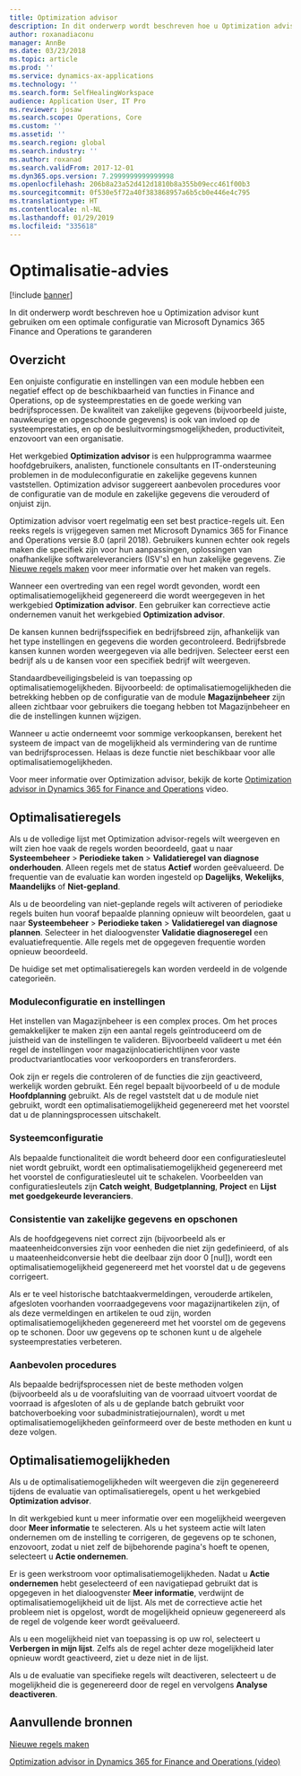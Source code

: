 ```yaml
---
title: Optimization advisor
description: In dit onderwerp wordt beschreven hoe u Optimization advisor kunt gebruiken om een optimale configuratie van Microsoft Dynamics 365 Finance and Operations te garanderen
author: roxanadiaconu
manager: AnnBe
ms.date: 03/23/2018
ms.topic: article
ms.prod: ''
ms.service: dynamics-ax-applications
ms.technology: ''
ms.search.form: SelfHealingWorkspace
audience: Application User, IT Pro
ms.reviewer: josaw
ms.search.scope: Operations, Core
ms.custom: ''
ms.assetid: ''
ms.search.region: global
ms.search.industry: ''
ms.author: roxanad
ms.search.validFrom: 2017-12-01
ms.dyn365.ops.version: 7.2999999999999998
ms.openlocfilehash: 206b8a23a52d412d1810b8a355b09ecc461f00b3
ms.sourcegitcommit: 0f530e5f72a40f383868957a6b5cb0e446e4c795
ms.translationtype: HT
ms.contentlocale: nl-NL
ms.lasthandoff: 01/29/2019
ms.locfileid: "335618"
---
```

# <a name="optimization-advisor"></a>Optimalisatie-advies

[!include [banner](../includes/banner.md)]

In dit onderwerp wordt beschreven hoe u Optimization advisor kunt gebruiken om een optimale configuratie van Microsoft Dynamics 365 Finance and Operations te garanderen

## <a name="overview"></a>Overzicht

Een onjuiste configuratie en instellingen van een module hebben een negatief effect op de beschikbaarheid van functies in Finance and Operations, op de systeemprestaties en de goede werking van bedrijfsprocessen. De kwaliteit van zakelijke gegevens (bijvoorbeeld juiste, nauwkeurige en opgeschoonde gegevens) is ook van invloed op de systeemprestaties, en op de besluitvormingsmogelijkheden, productiviteit, enzovoort van een organisatie.

Het werkgebied **Optimization advisor** is een hulpprogramma waarmee hoofdgebruikers, analisten, functionele consultants en IT-ondersteuning problemen in de moduleconfiguratie en zakelijke gegevens kunnen vaststellen. Optimization advisor suggereert aanbevolen procedures voor de configuratie van de module en zakelijke gegevens die verouderd of onjuist zijn.

Optimization advisor voert regelmatig een set best practice-regels uit. Een reeks regels is vrijgegeven samen met Microsoft Dynamics 365 for Finance and Operations versie 8.0 (april 2018). Gebruikers kunnen echter ook regels maken die specifiek zijn voor hun aanpassingen, oplossingen van onafhankelijke softwareleveranciers (ISV's) en hun zakelijke gegevens. Zie [Nieuwe regels maken](./create-rules-optimization-advisor.md) voor meer informatie over het maken van regels.

Wanneer een overtreding van een regel wordt gevonden, wordt een optimalisatiemogelijkheid gegenereerd die wordt weergegeven in het werkgebied **Optimization advisor**. Een gebruiker kan correctieve actie ondernemen vanuit het werkgebied **Optimization advisor**.

De kansen kunnen bedrijfsspecifiek en bedrijfsbreed zijn, afhankelijk van het type instellingen en gegevens die worden gecontroleerd. Bedrijfsbrede kansen kunnen worden weergegeven via alle bedrijven. Selecteer eerst een bedrijf als u de kansen voor een specifiek bedrijf wilt weergeven.

Standaardbeveiligingsbeleid is van toepassing op optimalisatiemogelijkheden. Bijvoorbeeld: de optimalisatiemogelijkheden die betrekking hebben op de configuratie van de module **Magazijnbeheer** zijn alleen zichtbaar voor gebruikers die toegang hebben tot Magazijnbeheer en die de instellingen kunnen wijzigen.

Wanneer u actie onderneemt voor sommige verkoopkansen, berekent het systeem de impact van de mogelijkheid als vermindering van de runtime van bedrijfsprocessen. Helaas is deze functie niet beschikbaar voor alle optimalisatiemogelijkheden.

Voor meer informatie over Optimization advisor, bekijk de korte [Optimization advisor in Dynamics 365 for Finance and Operations](https://www.youtube.com/watch?v=MRsAzgFCUSQ) video.

## <a name="optimization-rules"></a>Optimalisatieregels

Als u de volledige lijst met Optimization advisor-regels wilt weergeven en wilt zien hoe vaak de regels worden beoordeeld, gaat u naar **Systeembeheer** &gt; **Periodieke taken** &gt; **Validatieregel van diagnose onderhouden**. Alleen regels met de status **Actief** worden geëvalueerd. De frequentie van de evaluatie kan worden ingesteld op **Dagelijks**, **Wekelijks**, **Maandelijks** of **Niet-gepland**.

Als u de beoordeling van niet-geplande regels wilt activeren of periodieke regels buiten hun vooraf bepaalde planning opnieuw wilt beoordelen, gaat u naar **Systeembeheer** &gt; **Periodieke taken** &gt; **Validatieregel van diagnose plannen**. Selecteer in het dialoogvenster **Validatie diagnoseregel** een evaluatiefrequentie. Alle regels met de opgegeven frequentie worden opnieuw beoordeeld.

De huidige set met optimalisatieregels kan worden verdeeld in de volgende categorieën.

### <a name="module-configuration-and-setup"></a>Moduleconfiguratie en instellingen

Het instellen van Magazijnbeheer is een complex proces. Om het proces gemakkelijker te maken zijn een aantal regels geïntroduceerd om de juistheid van de instellingen te valideren. Bijvoorbeeld valideert u met één regel de instellingen voor magazijnlocatierichtlijnen voor vaste productvariantlocaties voor verkooporders en transferorders.

Ook zijn er regels die controleren of de functies die zijn geactiveerd, werkelijk worden gebruikt. Eén regel bepaalt bijvoorbeeld of u de module **Hoofdplanning** gebruikt. Als de regel vaststelt dat u de module niet gebruikt, wordt een optimalisatiemogelijkheid gegenereerd met het voorstel dat u de planningsprocessen uitschakelt.

### <a name="system-configuration"></a>Systeemconfiguratie

Als bepaalde functionaliteit die wordt beheerd door een configuratiesleutel niet wordt gebruikt, wordt een optimalisatiemogelijkheid gegenereerd met het voorstel de configuratiesleutel uit te schakelen. Voorbeelden van configuratiesleutels zijn **Catch weight**, **Budgetplanning**, **Project** en **Lijst met goedgekeurde leveranciers**.

### <a name="business-data-consistency-and-cleanup"></a>Consistentie van zakelijke gegevens en opschonen

Als de hoofdgegevens niet correct zijn (bijvoorbeeld als er maateenheidconversies zijn voor eenheden die niet zijn gedefinieerd, of als u maateenheidconversie hebt die deelbaar zijn door 0 \[nul\]), wordt een optimalisatiemogelijkheid gegenereerd met het voorstel dat u de gegevens corrigeert. 

Als er te veel historische batchtaakvermeldingen, verouderde artikelen, afgesloten voorhanden voorraadgegevens voor magazijnartikelen zijn, of als deze vermeldingen en artikelen te oud zijn, worden optimalisatiemogelijkheden gegenereerd met het voorstel om de gegevens op te schonen. Door uw gegevens op te schonen kunt u de algehele systeemprestaties verbeteren.

### <a name="best-practices"></a>Aanbevolen procedures

Als bepaalde bedrijfsprocessen niet de beste methoden volgen (bijvoorbeeld als u de voorafsluiting van de voorraad uitvoert voordat de voorraad is afgesloten of als u de geplande batch gebruikt voor batchoverboeking voor subadministratiejournalen), wordt u met optimalisatiemogelijkheden geïnformeerd over de beste methoden en kunt u deze volgen.

## <a name="optimization-opportunities"></a>Optimalisatiemogelijkheden

Als u de optimalisatiemogelijkheden wilt weergeven die zijn gegenereerd tijdens de evaluatie van optimalisatieregels, opent u het werkgebied **Optimization advisor**.

In dit werkgebied kunt u meer informatie over een mogelijkheid weergeven door **Meer informatie** te selecteren. Als u het systeem actie wilt laten ondernemen om de instelling te corrigeren, de gegevens op te schonen, enzovoort, zodat u niet zelf de bijbehorende pagina's hoeft te openen, selecteert u **Actie ondernemen**.

Er is geen werkstroom voor optimalisatiemogelijkheden. Nadat u **Actie ondernemen** hebt geselecteerd of een navigatiepad gebruikt dat is opgegeven in het dialoogvenster **Meer informatie**, verdwijnt de optimalisatiemogelijkheid uit de lijst. Als met de correctieve actie het probleem niet is opgelost, wordt de mogelijkheid opnieuw gegenereerd als de regel de volgende keer wordt geëvalueerd.

Als u een mogelijkheid niet van toepassing is op uw rol, selecteert u **Verbergen in mijn lijst**. Zelfs als de regel achter deze mogelijkheid later opnieuw wordt geactiveerd, ziet u deze niet in de lijst.

Als u de evaluatie van specifieke regels wilt deactiveren, selecteert u de mogelijkheid die is gegenereerd door de regel en vervolgens **Analyse deactiveren**.

## <a name="additional-resources"></a>Aanvullende bronnen

[Nieuwe regels maken](./create-rules-optimization-advisor.md)

[Optimization advisor in Dynamics 365 for Finance and Operations (video)](https://www.youtube.com/watch?v=MRsAzgFCUSQ)
